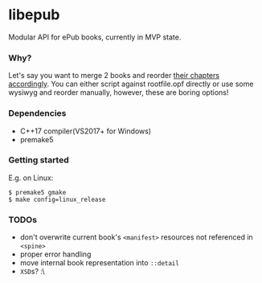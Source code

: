 # libepub
Modular API for ePub books, currently in MVP state.

### Why?
Let's say you want to merge 2 books and reorder [their chapters accordingly](http://afeastwithdragons.com/). You can either script against rootfile.opf directly or use some wysiwyg and reorder manually, however, these are boring options! 

### Dependencies
* C++17 compiler(VS2017+ for Windows)
* premake5

### Getting started 
 E.g. on Linux:
 ```
 $ premake5 gmake
 $ make config=linux_release
  ```
### TODOs
* don't overwrite current book's `<manifest>` resources not referenced in `<spine>`
* proper error handling
* move internal book representation into `::detail`
* `XSD`s? :\ 
